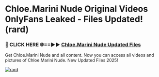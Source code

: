# Chloe.Marini Nude Original Videos 0nlyFans Leaked - Files Updated! (rard)

<h3>🔴 CLICK HERE 🌐==►► <a href="https://tinyurl.com/y5r63du9" rel="nofollow">Chloe.Marini Nude Updated Files</a></h3>

Get Chloe.Marini Nude and all content. Now you can access all videos and pictures of Chloe.Marini Nude. New Updated Files 2025!

[![rard](https://i.imgur.com/UVo9nyh.gif)](https://tinyurl.com/y5r63du9)